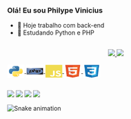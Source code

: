 ### Olá! Eu sou Philype Vinicius


- 🔭 Hoje trabalho com back-end
- 🌱 Estudando Python e PHP
##

<div align="center">
  <a href="https://github.com/philypevinicius">
  <img height="180em" src="https://github-readme-stats.vercel.app/api?username=philypevinicius&count_private=true&show_icons=true&theme=merko&include_all_commits=true&count_private=true"/>
  <img height="180em" src="https://github-readme-stats.vercel.app/api/top-langs/?username=philypevinicius&layout=compact&langs_count=7&theme=merko"/>
</div>
<div style="display: inline_block"><br>
  <img align="center" alt="philype-Python" height="30" width="40" src="https://raw.githubusercontent.com/devicons/devicon/master/icons/python/python-original.svg">
  <img align="center" alt="philype-Php" height="30" width="40" src="https://raw.githubusercontent.com/devicons/devicon/master/icons/php/php-original.svg">
  <img align="center" alt="philype-Js" height="30" width="40" src="https://raw.githubusercontent.com/devicons/devicon/master/icons/javascript/javascript-plain.svg">
  <img align="center" alt="philype-HTML" height="30" width="40" src="https://raw.githubusercontent.com/devicons/devicon/master/icons/html5/html5-original.svg">
  <img align="center" alt="philype-CSS" height="30" width="40" src="https://raw.githubusercontent.com/devicons/devicon/master/icons/css3/css3-original.svg">
  
</div>
  
  ##
  <div> 
  <a href="https://www.linkedin.com/in/philype-vinicius-4852b216a" target="_blank"><img src="https://img.shields.io/badge/-LinkedIn-%230077B5?style=for-the-badge&logo=linkedin&logoColor=white" target="_blank"></a> 
    <a href = "https://t.me/PhilypeVinicius01"><img src="https://img.shields.io/badge/Telegram-2CA5E0?style=for-the-badge&logo=telegram&logoColor=white" target="_blank"></a>
  <a href = "mailto:philype20@hotmail.com"><img src="https://img.shields.io/badge/Microsoft_Outlook-0078D4?style=for-the-badge&logo=microsoft-outlook&logoColor=white" target="_blank"></a>
  <a href = "mailto:pvinicius768@gmail.com"><img src="https://img.shields.io/badge/-Gmail-%23333?style=for-the-badge&logo=gmail&logoColor=white" target="_blank"></a>
  
    
 
  ![Snake animation](https://github.com/philypevinicius/philypevinicius/blob/output/github-contribution-grid-snake.svg)
 
</div>
